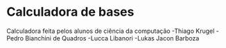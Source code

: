 # Calculadora de bases
Calculadora feita pelos alunos de ciência da computação
-Thiago Krugel
-Pedro Bianchini de Quadros
-Lucca Libanori
-Lukas Jacon Barboza
